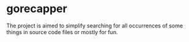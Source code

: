 # gorecapper

The project is aimed to simplify searching for all occurrences of some things in source code files or mostly for fun.
